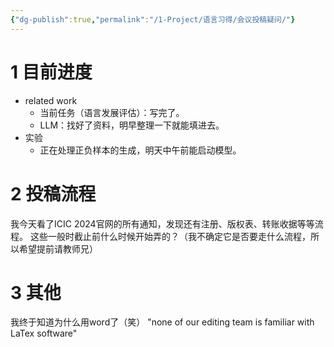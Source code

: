 ```yaml
---
{"dg-publish":true,"permalink":"/1-Project/语言习得/会议投稿疑问/"}
---
```


# 1 目前进度
- related work
	- 当前任务（语言发展评估）：写完了。
	- LLM：找好了资料，明早整理一下就能填进去。
- 实验
	- 正在处理正负样本的生成，明天中午前能启动模型。
# 2 投稿流程
我今天看了ICIC 2024官网的所有通知，发现还有注册、版权表、转账收据等等流程。
这些一般时截止前什么时候开始弄的？（我不确定它是否要走什么流程，所以希望提前请教师兄）
# 3 其他
我终于知道为什么用word了（笑）
"none of our editing team is familiar with LaTex software"
